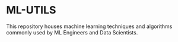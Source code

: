 # ML-UTILS

This repository houses machine learning techniques and algorithms commonly used by ML Engineers and Data Scientists. 
